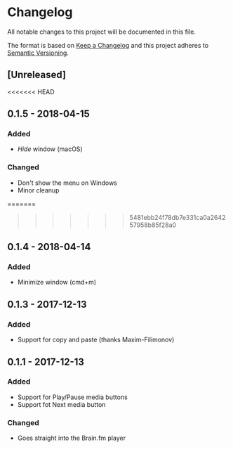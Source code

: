 # Changelog
All notable changes to this project will be documented in this file.

The format is based on [Keep a Changelog](http://keepachangelog.com/en/1.0.0/)
and this project adheres to [Semantic Versioning](http://semver.org/spec/v2.0.0.html).

## [Unreleased]

<<<<<<< HEAD
## 0.1.5 - 2018-04-15

### Added

- *Hide* window (macOS)

### Changed

- Don't show the menu on Windows
- Minor cleanup

=======
>>>>>>> 5481ebb24f78db7e331ca0a264257958b85f28a0
## 0.1.4 - 2018-04-14

### Added

- Minimize window (cmd+m)

## 0.1.3 - 2017-12-13

### Added

- Support for copy and paste (thanks Maxim-Filimonov)

## 0.1.1 - 2017-12-13

### Added

- Support for Play/Pause media buttons
- Support fot Next media button

### Changed

- Goes straight into the Brain.fm player
